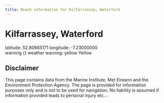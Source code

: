 ```yaml
---
title: Beach information for Kilfarrassey, Waterford
---
```

# Kilfarrassey, Waterford 

<div class="location-info">latitude: 52.80665171 longitude: -7.23000000</div>
<div class="met-eireann-warnings"><span class="material-icons {}-warning">warning</span>&nbsp;{} weather warning: yellow Yellow&nbsp;</div>
<div></div>

## Disclaimer

This page contains data from the Marine Institute, 
Met Eireann and the Environment Protection Agency. The page is provided for
information purposes only and is not to be used for navigation. No liability 
is assumed if information provided leads to personal injury etc...